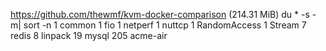 https://github.com/thewmf/kvm-docker-comparison
(214.31 MiB)
du * -s -m| sort -n
1	common
1	fio
1	netperf
1	nuttcp
1	RandomAccess
1	Stream
7	redis
8	linpack
19	mysql
205	acme-air
